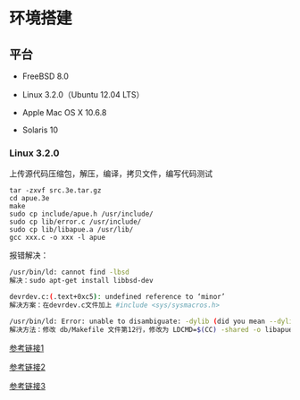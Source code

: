 # 环境搭建

## 平台

- FreeBSD 8.0

- Linux 3.2.0（Ubuntu 12.04 LTS）

- Apple Mac OS X 10.6.8

- Solaris 10

### Linux 3.2.0

上传源代码压缩包，解压，编译，拷贝文件，编写代码测试

```shell
tar -zxvf src.3e.tar.gz
cd apue.3e
make
sudo cp include/apue.h /usr/include/
sudo cp lib/error.c /usr/include/ 
sudo cp lib/libapue.a /usr/lib/
gcc xxx.c -o xxx -l apue
```

报错解决：

```bash
/usr/bin/ld: cannot find -lbsd
解决：sudo apt-get install libbsd-dev

devrdev.c:(.text+0xc5): undefined reference to ‘minor’
解决方案：在devrdev.c文件加上 #include <sys/sysmacros.h>

/usr/bin/ld: Error: unable to disambiguate: -dylib (did you mean --dylib ?)
解决方法：修改 db/Makefile 文件第12行，修改为 LDCMD=$(CC) -shared -o libapue_db.so.1 -L$(ROOT)/lib -lapue -lc db.o


```

[参考链接1](https://zhuanlan.zhihu.com/p/580675705)

[参考链接2](https://blog.csdn.net/ninesnow_c/article/details/107428736)

[参考链接3](https://devpress.csdn.net/linux/62ea314520df032da732ade7.html)